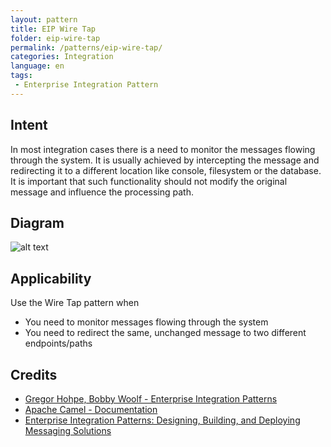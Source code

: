 ```yaml
---
layout: pattern
title: EIP Wire Tap
folder: eip-wire-tap
permalink: /patterns/eip-wire-tap/
categories: Integration
language: en
tags:
 - Enterprise Integration Pattern
---
```


## Intent
In most integration cases there is a need to monitor the messages flowing through the system. It is usually achieved
by intercepting the message and redirecting it to a different location like console, filesystem or the database.
It is important that such functionality should not modify the original message and influence the processing path.

## Diagram
![alt text](./etc/wiretap.gif "Wire Tap")

## Applicability
Use the Wire Tap pattern when

* You need to monitor messages flowing through the system
* You need to redirect the same, unchanged message to two different endpoints/paths

## Credits

* [Gregor Hohpe, Bobby Woolf - Enterprise Integration Patterns](http://www.enterpriseintegrationpatterns.com/patterns/messaging/WireTap.html)
* [Apache Camel - Documentation](http://camel.apache.org/wire-tap.html)
* [Enterprise Integration Patterns: Designing, Building, and Deploying Messaging Solutions](https://www.amazon.com/gp/product/0321200683/ref=as_li_tl?ie=UTF8&camp=1789&creative=9325&creativeASIN=0321200683&linkCode=as2&tag=javadesignpat-20&linkId=122e0cff74eedd004cc81a3ecfa623cf)
